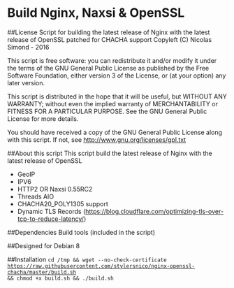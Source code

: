 Build Nginx, Naxsi & OpenSSL
============================

##License
Script for building the latest release of Nginx with the latest release of OpenSSL patched for CHACHA support
Copyleft (C) Nicolas Simond - 2016

This script is free software: you can redistribute it and/or modify
it under the terms of the GNU General Public License as published by
the Free Software Foundation, either version 3 of the License, or
(at your option) any later version.

This script is distributed in the hope that it will be useful,
but WITHOUT ANY WARRANTY; without even the implied warranty of
MERCHANTABILITY or FITNESS FOR A PARTICULAR PURPOSE.  See the
GNU General Public License for more details.

You should have received a copy of the GNU General Public License
along with this script.  If not, see <http://www.gnu.org/licenses/gpl.txt>

##About this script
This script build the latest release of Nginx with the latest release of OpenSSL

- GeoIP
- IPV6
- HTTP2 OR Naxsi 0.55RC2
- Threads AIO
- CHACHA20_POLY1305 support
- Dynamic TLS Records (https://blog.cloudflare.com/optimizing-tls-over-tcp-to-reduce-latency/)

##Dependencies
Build tools (included in the script)

##Designed for
Debian 8

##Installation
<code>cd /tmp && wget --no-check-certificate https://raw.githubusercontent.com/stylersnico/nginx-openssl-chacha/master/build.sh && chmod +x build.sh && ./build.sh</code>
